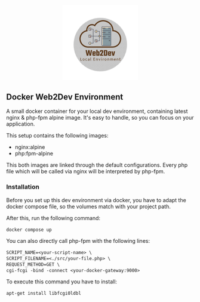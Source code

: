 <p align="center">
  <img src="Web2DevLogo.jpeg" style="width: 40%;" />
</p>


Docker Web2Dev Environment
--------------------------
A small docker container for your local dev environment, containing latest nginx & php-fpm alpine image. It's easy to handle, so you can focus on your application.

This setup contains the following images:

- nginx:alpine
- php:fpm-alpine

This both images are linked through the default configurations. Every php file which will be called via nginx will be interpreted by php-fpm.

### Installation

Before you set up this dev environment via docker, you have to adapt the docker compose file, so the volumes match with your project path.

After this, run the following command:

```
docker compose up
```

You can also directly call php-fpm with the following lines:

```
SCRIPT_NAME=<your-script-name> \
SCRIPT_FILENAME=<./src/your-file.php> \
REQUEST_METHOD=GET \
cgi-fcgi -bind -connect <your-docker-gateway:9000>
```
To execute this command you have to install:

```
apt-get install libfcgi0ldbl
```
